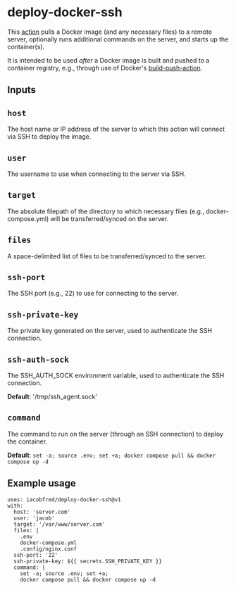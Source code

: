 # deploy-docker-ssh

This [action](https://docs.github.com/en/actions) pulls a Docker image (and any necessary files) to a remote server, optionally runs additional commands on the server, and starts up the container(s).

It is intended to be used _after_ a Docker image is built and pushed to a container registry, e.g., through use of Docker's [build-push-action](https://github.com/docker/build-push-action).

## Inputs

## `host`

The host name or IP address of the server to which this action will connect via SSH to deploy the image.

## `user`

The username to use when connecting to the server via SSH.

## `target`

The absolute filepath of the directory to which necessary files (e.g., docker-compose.yml) will be transferred/synced on the server.

## `files`

A space-delimited list of files to be transferred/synced to the server.

## `ssh-port`

The SSH port (e.g., 22) to use for connecting to the server.

## `ssh-private-key`

The private key generated on the server, used to authenticate the SSH connection.

## `ssh-auth-sock`

The SSH_AUTH_SOCK environment variable, used to authenticate the SSH connection.

**Default**: '/tmp/ssh_agent.sock'

## `command`

The command to run on the server (through an SSH connection) to deploy the container.

**Default**: `set -a; source .env; set +a; docker compose pull && docker compose up -d`

## Example usage

```
uses: iacobfred/deploy-docker-ssh@v1
with:
  host: 'server.com'
  user: 'jacob'
  target: '/var/www/server.com'
  files: |
    .env
    docker-compose.yml
    .config/nginx.conf
  ssh-port: '22'
  ssh-private-key: ${{ secrets.SSH_PRIVATE_KEY }}
  command: |
    set -a; source .env; set +a;
    docker compose pull && docker compose up -d
```
